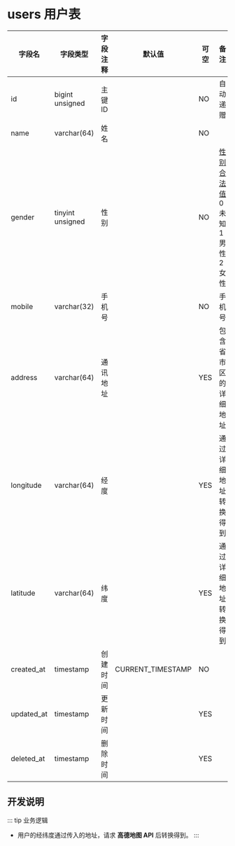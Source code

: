 # users 用户表

| 字段名     | 字段类型         | 字段注释 | 默认值            | 可空 | 备注                                                             |
| ---------- | ---------------- | -------- | ----------------- | ---- | ---------------------------------------------------------------- |
| id         | bigint unsigned  | 主键 ID  |                   | NO   | 自动递赠                                                         |
| name       | varchar(64)      | 姓名     |                   | NO   |                                                                  |
| gender     | tinyint unsigned | 性别     |                   | NO   | [性别合法值][微信小程序性别合法值]<br>0 未知<br>1 男性<br>2 女性 |
| mobile     | varchar(32)      | 手机号   |                   | NO   | 手机号                                                           |
| address    | varchar(64)      | 通讯地址 |                   | YES  | 包含省市区的详细地址                                             |
| longitude  | varchar(64)      | 经度     |                   | YES  | 通过详细地址转换得到                                             |
| latitude   | varchar(64)      | 纬度     |                   | YES  | 通过详细地址转换得到                                             |
| created_at | timestamp        | 创建时间 | CURRENT_TIMESTAMP | NO   |                                                                  |
| updated_at | timestamp        | 更新时间 |                   | YES  |                                                                  |
| deleted_at | timestamp        | 删除时间 |                   | YES  |                                                                  |

## 开发说明

::: tip 业务逻辑
- 用户的经纬度通过传入的地址，请求 **高德地图 API** 后转换得到。
:::

[微信小程序性别合法值]: https://developers.weixin.qq.com/miniprogram/dev/api/open-api/user-info/UserInfo.html#number-gender
